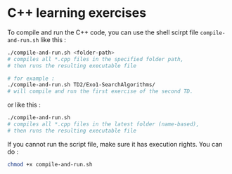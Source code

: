 # C++ learning exercises

To compile and run the C++ code, you can use the shell scirpt file `compile-and-run.sh` like this :

```bash
./compile-and-run.sh <folder-path> 
# compiles all *.cpp files in the specified folder path, 
# then runs the resulting executable file

# for example :
./compile-and-run.sh TD2/Exo1-SearchAlgorithms/
# will compile and run the first exercise of the second TD.
```

or like this :

```bash
./compile-and-run.sh 
# compiles all *.cpp files in the latest folder (name-based),
# then runs the resulting executable file
```

If you cannot run the script file, make sure it has execution rights. You can do :

```bash
chmod +x compile-and-run.sh
```
